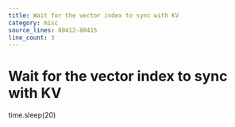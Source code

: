 ```yaml
---
title: Wait for the vector index to sync with KV
category: misc
source_lines: 80412-80415
line_count: 3
---
```


# Wait for the vector index to sync with KV
time.sleep(20)

